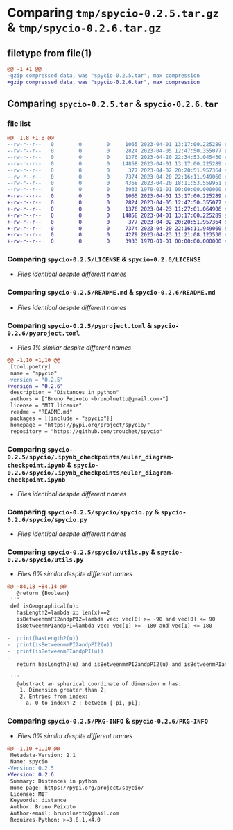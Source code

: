 # Comparing `tmp/spycio-0.2.5.tar.gz` & `tmp/spycio-0.2.6.tar.gz`

## filetype from file(1)

```diff
@@ -1 +1 @@
-gzip compressed data, was "spycio-0.2.5.tar", max compression
+gzip compressed data, was "spycio-0.2.6.tar", max compression
```

## Comparing `spycio-0.2.5.tar` & `spycio-0.2.6.tar`

### file list

```diff
@@ -1,8 +1,8 @@
--rw-r--r--   0        0        0     1065 2023-04-01 13:17:00.225289 spycio-0.2.5/LICENSE
--rw-r--r--   0        0        0     2824 2023-04-05 12:47:50.355077 spycio-0.2.5/README.md
--rw-r--r--   0        0        0     1376 2023-04-20 22:34:53.045430 spycio-0.2.5/pyproject.toml
--rw-r--r--   0        0        0    14858 2023-04-01 13:17:00.225289 spycio-0.2.5/spycio/.ipynb_checkpoints/euler_diagram-checkpoint.ipynb
--rw-r--r--   0        0        0      377 2023-04-02 20:20:51.957364 spycio-0.2.5/spycio/__init__.py
--rw-r--r--   0        0        0     7374 2023-04-20 22:16:11.949060 spycio-0.2.5/spycio/spycio.py
--rw-r--r--   0        0        0     4368 2023-04-20 18:11:53.559951 spycio-0.2.5/spycio/utils.py
--rw-r--r--   0        0        0     3933 1970-01-01 00:00:00.000000 spycio-0.2.5/PKG-INFO
+-rw-r--r--   0        0        0     1065 2023-04-01 13:17:00.225289 spycio-0.2.6/LICENSE
+-rw-r--r--   0        0        0     2824 2023-04-05 12:47:50.355077 spycio-0.2.6/README.md
+-rw-r--r--   0        0        0     1376 2023-04-23 11:27:01.064906 spycio-0.2.6/pyproject.toml
+-rw-r--r--   0        0        0    14858 2023-04-01 13:17:00.225289 spycio-0.2.6/spycio/.ipynb_checkpoints/euler_diagram-checkpoint.ipynb
+-rw-r--r--   0        0        0      377 2023-04-02 20:20:51.957364 spycio-0.2.6/spycio/__init__.py
+-rw-r--r--   0        0        0     7374 2023-04-20 22:16:11.949060 spycio-0.2.6/spycio/spycio.py
+-rw-r--r--   0        0        0     4279 2023-04-23 11:21:08.123530 spycio-0.2.6/spycio/utils.py
+-rw-r--r--   0        0        0     3933 1970-01-01 00:00:00.000000 spycio-0.2.6/PKG-INFO
```

### Comparing `spycio-0.2.5/LICENSE` & `spycio-0.2.6/LICENSE`

 * *Files identical despite different names*

### Comparing `spycio-0.2.5/README.md` & `spycio-0.2.6/README.md`

 * *Files identical despite different names*

### Comparing `spycio-0.2.5/pyproject.toml` & `spycio-0.2.6/pyproject.toml`

 * *Files 1% similar despite different names*

```diff
@@ -1,10 +1,10 @@
 [tool.poetry]
 name = "spycio"
-version = "0.2.5"
+version = "0.2.6"
 description = "Distances in python"
 authors = ["Bruno Peixoto <brunolnetto@gmail.com>"]
 license = "MIT license"
 readme = "README.md"
 packages = [{include = "spycio"}]
 homepage = "https://pypi.org/project/spycio/"
 repository = "https://github.com/trouchet/spycio"
```

### Comparing `spycio-0.2.5/spycio/.ipynb_checkpoints/euler_diagram-checkpoint.ipynb` & `spycio-0.2.6/spycio/.ipynb_checkpoints/euler_diagram-checkpoint.ipynb`

 * *Files identical despite different names*

### Comparing `spycio-0.2.5/spycio/spycio.py` & `spycio-0.2.6/spycio/spycio.py`

 * *Files identical despite different names*

### Comparing `spycio-0.2.5/spycio/utils.py` & `spycio-0.2.6/spycio/utils.py`

 * *Files 6% similar despite different names*

```diff
@@ -84,18 +84,14 @@
   @return {Boolean}
 '''
 def isGeographical(u):
   hasLength2=lambda x: len(x)==2
   isBetweenmmPI2andpPI2=lambda vec: vec[0] >= -90 and vec[0] <= 90
   isBetweenmPIandpPI=lambda vec: vec[1] >= -180 and vec[1] <= 180
   
-  print(hasLength2(u))
-  print(isBetweenmmPI2andpPI2(u))
-  print(isBetweenmPIandpPI(u))
-
   return hasLength2(u) and isBetweenmmPI2andpPI2(u) and isBetweenmPIandpPI(u)
 
 '''
   @abstract an spherical coordinate of dimension n has:
    1. Dimension greater than 2;
    2. Entries from index:
      a. 0 to indexn-2 : between [-pi, pi];
```

### Comparing `spycio-0.2.5/PKG-INFO` & `spycio-0.2.6/PKG-INFO`

 * *Files 0% similar despite different names*

```diff
@@ -1,10 +1,10 @@
 Metadata-Version: 2.1
 Name: spycio
-Version: 0.2.5
+Version: 0.2.6
 Summary: Distances in python
 Home-page: https://pypi.org/project/spycio/
 License: MIT
 Keywords: distance
 Author: Bruno Peixoto
 Author-email: brunolnetto@gmail.com
 Requires-Python: >=3.8.1,<4.0
```

